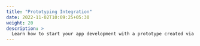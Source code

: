 ```yaml
---
title: "Prototyping Integration"
date: 2022-11-02T10:09:25+05:30
weight: 20
description: >
  Learn how to start your app development with a prototype created via the playground of digital.auto and how to set up and customize _Vehicle Services_/_Data Providers_.
---
```


